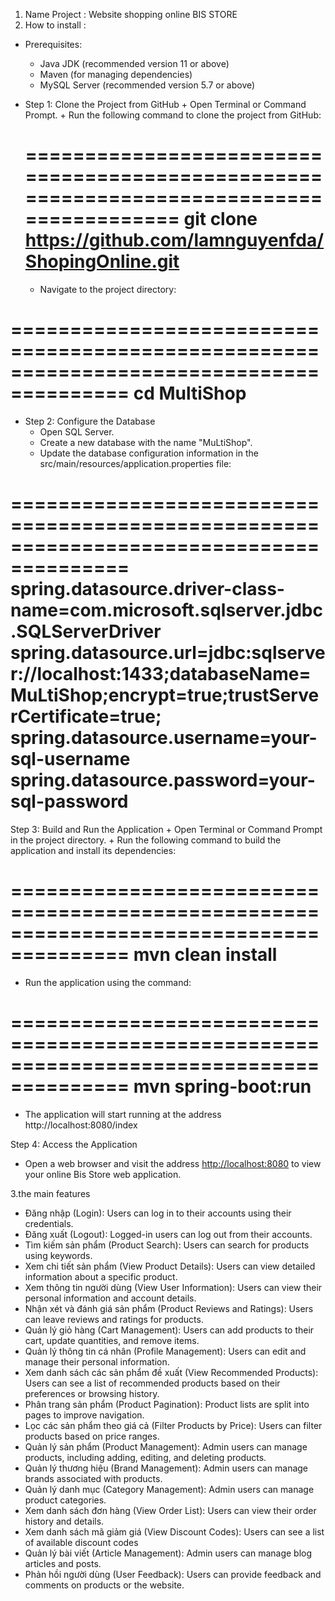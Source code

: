 1. Name Project : Website shopping online BIS STORE
2. How to install :
  -  Prerequisites:
      +  Java JDK (recommended version 11 or above)
      +  Maven (for managing dependencies)
      + MySQL Server (recommended version 5.7 or above)
- Step 1: Clone the Project from GitHub
      + Open Terminal or Command Prompt.
      +  Run the following command to clone the project from GitHub:
  
  ======================================================================================== 
git clone https://github.com/lamnguyenfda/ShopingOnline.git
  ======================================================================================== 
  
    + Navigate to the project directory:

 ======================================================================================== 
  cd MultiShop
 ======================================================================================== 
- Step 2: Configure the Database
   + Open SQL Server.
   + Create a new database with the name "MuLtiShop".
   + Update the database configuration information in the src/main/resources/application.properties file:
     
======================================================================================== 
spring.datasource.driver-class-name=com.microsoft.sqlserver.jdbc.SQLServerDriver
spring.datasource.url=jdbc:sqlserver://localhost:1433;databaseName=MuLtiShop;encrypt=true;trustServerCertificate=true;
spring.datasource.username=your-sql-username
spring.datasource.password=your-sql-password
======================================================================================== 

Step 3: Build and Run the Application
    +  Open Terminal or Command Prompt in the project directory.
    +  Run the following command to build the application and install its dependencies:
     
  ======================================================================================== 
     mvn clean install
  ========================================================================================
  
  + Run the application using the command:

========================================================================================
mvn spring-boot:run
========================================================================================

   + The application will start running at the address http://localhost:8080/index

Step 4: Access the Application
  +  Open a web browser and visit the address [http://localhost:8080](http://localhost:8080/index) to view your online Bis Store web application.

3.the main features 
- Đăng nhập (Login): Users can log in to their accounts using their credentials.
- Đăng xuất (Logout): Logged-in users can log out from their accounts.
- Tìm kiếm sản phẩm (Product Search): Users can search for products using keywords.
- Xem chi tiết sản phẩm (View Product Details): Users can view detailed information about a specific product.
- Xem thông tin người dùng (View User Information): Users can view their personal information and account details.
- Nhận xét và đánh giá sản phẩm (Product Reviews and Ratings): Users can leave reviews and ratings for products.
- Quản lý giỏ hàng (Cart Management): Users can add products to their cart, update quantities, and remove items.
- Quản lý thông tin cá nhân (Profile Management): Users can edit and manage their personal information.
- Xem danh sách các sản phẩm đề xuất (View Recommended Products): Users can see a list of recommended products based on their preferences or browsing history.
- Phân trang sản phẩm (Product Pagination): Product lists are split into pages to improve navigation.
- Lọc các sản phẩm theo giá cả (Filter Products by Price): Users can filter products based on price ranges.
- Quản lý sản phẩm (Product Management): Admin users can manage products, including adding, editing, and deleting products.
- Quản lý thương hiệu (Brand Management): Admin users can manage brands associated with products.
- Quản lý danh mục (Category Management): Admin users can manage product categories.
- Xem danh sách đơn hàng (View Order List): Users can view their order history and details.
- Xem danh sách mã giảm giá (View Discount Codes): Users can see a list of available discount codes
- Quản lý bài viết (Article Management): Admin users can manage blog articles and posts.
- Phản hồi người dùng (User Feedback): Users can provide feedback and comments on products or the website.

